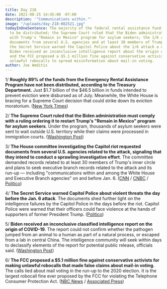 ```yaml
---
title: Day 218
date: 2021-08-25 14:45:00 -07:00
description: '"Communications within."'
image: "/uploads/day-218-082521.jpg"
todayInOneSentence: The majority of the federal rental assistance funding has yet
  to be distributed; the Supreme Court ruled that the Biden administration must comply
  with Trump's "Remain in Mexico" program for asylum seekers; the 1/6 committee demanded
  documents from several U.S. agencies and at least 30 members of Trump's inner circle;
  the Secret Service warned the Capitol Police about the 1/6 attack a day in advance;
  Biden received an inconclusive intelligence report about the origin of COVID-19;
  and the FCC proposed a $5.1 million fine against conservative activists who made
  unlawful robocalls to spread misinformation about mail-in voting.
author: Joe Amditis
---
```


1/ **Roughly 89% of the funds from the Emergency Rental Assistance Program have not been distributed, according to the Treasury Department.** Just $1.7 billion of the $46.5 billion in funds intended to prevent eviction were disbursed as of July. Meanwhile, the White House is bracing for a Supreme Court decision that could strike down its eviction moratorium. ([New York Times](https://www.nytimes.com/2021/08/25/us/politics/eviction-rental-assistance.html))

2/ **The Supreme Court ruled that the Biden administration must comply with a ruling ordering it to restart Trump's "Remain in Mexico" program for asylum seekers**. Under the program, thousands of asylum seekers were sent to wait outside U.S. territory while their claims were processed in immigration courts. ([Washington Post](https://www.washingtonpost.com/politics/courts_law/supreme-court-remain-in-mexico/2021/08/24/6bba350a-0507-11ec-a654-900a78538242_story.html))

3/ **The House committee investigating the Capitol riot requested documents from several U.S. agencies related to the attack, signaling that they intend to conduct a sprawling  investigative effort**. The committee demanded records related to at least 30 members of Trump's inner circle and plans to seek executive branch records related to the attack and its run-up — including "communications within and among the White House and Executive Branch agencies" on and before Jan. 6. ([CNN](https://www.cnn.com/2021/08/25/politics/january-6-house-documents-investigation/index.html) / [CNBC](https://www.cnbc.com/2021/08/25/jan-6-committee-demands-huge-trove-of-trump-white-house-records.html) / [Politico](https://www.politico.com/news/2021/08/25/capitol-insurrection-committee-probe-506875))

4/ **The Secret Service warned Capitol Police about violent threats the day before the Jan. 6 attack**. The documents shed further light on the intelligence failures by the Capitol Police in the days before the riot. Capitol Police were warned that their officers could face violence at the hands of supporters of former President Trump. ([Politico](https://www.politico.com/news/2021/08/25/secret-service-warned-capitol-police-violent-threats-january-riot-506806))

5/ **Biden received an inconclusive classified intelligence report on the origin of COVID-19**. The report could not confirm whether the pathogen jumped from an animal to a human as part of a natural process, or escaped from a lab in central China. The intelligence community will seek within days to declassify elements of the report for potential public release, officials said. ([Washington Post](https://www.washingtonpost.com/politics/2021/08/24/covid-origins-biden-intelligence-review/))

6/ **The FCC proposed a $5.1 million fine against conservative activists for making unlawful robocalls that made false claims about mail-in voting.** The calls lied about mail voting in the run-up to the 2020 election. It is the largest robocall fine ever proposed by the FCC for violating the Telephone Consumer Protection Act. ([NBC News](https://www.nbcnews.com/politics/elections/fcc-looks-fine-conservative-activists-5-million-false-mail-voting-n1277569) / [Associated Press](https://apnews.com/article/technology-business-elections-election-2020-260f8df2ed47fa17bf3e88d0a49e64f6))
